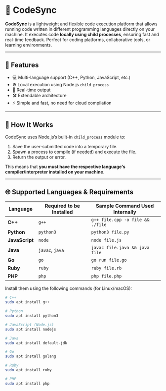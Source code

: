 # 🚀 CodeSync

**CodeSync** is a lightweight and flexible code execution platform that allows running code written in different programming languages directly on your machine. It executes code **locally using child processes**, ensuring fast and real-time feedback. Perfect for coding platforms, collaborative tools, or learning environments.

---

## 🔧 Features

- 💻 Multi-language support (C++, Python, JavaScript, etc.)
- ⚙️ Local execution using Node.js `child_process`
- 🔁 Real-time output
- 🛠️ Extendable architecture
- ⚡ Simple and fast, no need for cloud compilation

---

## 🧠 How It Works

CodeSync uses Node.js’s built-in `child_process` module to:

1. Save the user-submitted code into a temporary file.
2. Spawn a process to compile (if needed) and execute the file.
3. Return the output or error.

This means that **you must have the respective language's compiler/interpreter installed on your machine**.

---

## 🌐 Supported Languages & Requirements

| Language       | Required to be Installed | Sample Command Used Internally   |
| -------------- | ------------------------ | -------------------------------- |
| **C++**        | `g++`                    | `g++ file.cpp -o file && ./file` |
| **Python**     | `python3`                | `python3 file.py`                |
| **JavaScript** | `node`                   | `node file.js`                   |
| **Java**       | `javac`, `java`          | `javac file.java && java file`   |
| **Go**         | `go`                     | `go run file.go`                 |
| **Ruby**       | `ruby`                   | `ruby file.rb`                   |
| **PHP**        | `php`                    | `php file.php`                   |

Install them using the following commands (for Linux/macOS):

```bash
# C++
sudo apt install g++

# Python
sudo apt install python3

# JavaScript (Node.js)
sudo apt install nodejs

# Java
sudo apt install default-jdk

# Go
sudo apt install golang

# Ruby
sudo apt install ruby

# PHP
sudo apt install php
```
